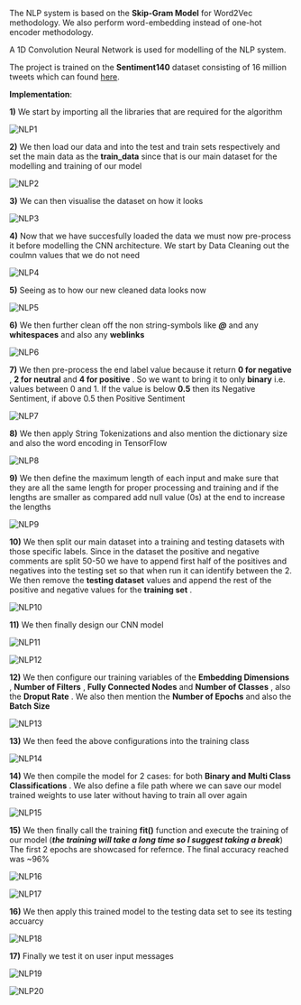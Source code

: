 The NLP system is based on the **Skip-Gram Model** for Word2Vec methodology. We also perform word-embedding instead of one-hot encoder methodology.

A 1D Convolution Neural Network is used for modelling of the NLP system.

The project is trained on the **Sentiment140** dataset consisting of 16 million tweets which can found [here](http://help.sentiment140.com/for-students).

**Implementation**:

**1)** We start by importing all the libraries that are required for the algorithm

![NLP1](https://user-images.githubusercontent.com/34100245/82439466-5a6d6480-9ab8-11ea-9561-8be4a4a4c7ac.PNG)

**2)** We then load our data and into the test and train sets respectively and set the main data as the **train_data** since that is our main dataset for the modelling and training of our model


![NLP2](https://user-images.githubusercontent.com/34100245/82440054-5726a880-9ab9-11ea-9be4-c52d1b887326.PNG)

**3)** We can then visualise the dataset on how it looks

![NLP3](https://user-images.githubusercontent.com/34100245/82440482-02376200-9aba-11ea-8e72-6fd5e04302e6.PNG)

**4)** Now that we have succesfully loaded the data we must now pre-process it before modelling the CNN architecture. We start by Data Cleaning out the coulmn values that we do not need

![NLP4](https://user-images.githubusercontent.com/34100245/82440843-9b667880-9aba-11ea-951b-fda57bd9da73.PNG)

**5)** Seeing as to how our new cleaned data looks now

![NLP5](https://user-images.githubusercontent.com/34100245/82441820-2300b700-9abc-11ea-92a6-82be86085bd0.PNG)

**6)** We then further clean off the non string-symbols like ***@*** and any **whitespaces** and also any **weblinks**

![NLP6](https://user-images.githubusercontent.com/34100245/82443179-ade2b100-9abe-11ea-8fad-e8de52d06a1f.PNG)

**7)** We then pre-process the end label value because it return **0 for negative** , **2 for neutral** and **4 for positive** . So we want to bring it to only **binary** i.e. values between 0 and 1. If the value is below **0.5** then its Negative Sentiment, if above 0.5 then Positive Sentiment

![NLP7](https://user-images.githubusercontent.com/34100245/82444291-a02e2b00-9ac0-11ea-9479-0d9d1de09768.PNG)

**8)** We then apply String Tokenizations and also mention the dictionary size and also the word encoding in TensorFlow

![NLP8](https://user-images.githubusercontent.com/34100245/82445626-c785f780-9ac2-11ea-9810-479cd5a15421.PNG)

**9)** We then define the maximum length of each input and make sure that they are all the same length for proper processing and training and if the lengths are smaller as compared add null value (0s) at the end to increase the lengths

![NLP9](https://user-images.githubusercontent.com/34100245/82449709-45e59800-9ac9-11ea-9070-37e114298daa.PNG)

**10)** We then split our main dataset into a training and testing datasets with those specific labels. Since in the dataset the positive and negative comments are split 50-50 we have to append first half of the positives and negatives into the testing set so that when run it can identify between the 2. We then remove the **testing dataset** values and append the rest of the positive and negative values for the **training set** .

![NLP10](https://user-images.githubusercontent.com/34100245/82452812-6152a200-9acd-11ea-8da2-07f3a9fc7308.PNG)

**11)** We then finally design our CNN model

![NLP11](https://user-images.githubusercontent.com/34100245/82457629-471bc280-9ad3-11ea-8799-74b5e4ad33d2.PNG)

![NLP12](https://user-images.githubusercontent.com/34100245/82457702-5bf85600-9ad3-11ea-90c3-5643689d32fb.PNG)

**12)** We then configure our training variables of the **Embedding Dimensions** , **Number of Filters** , **Fully Connected Nodes** and 
**Number of Classes** ,  also the **Droput Rate** . We also then mention the **Number of Epochs** and also the **Batch Size**

![NLP13](https://user-images.githubusercontent.com/34100245/82459042-12106f80-9ad5-11ea-9625-9ca4582138f3.PNG)

**13)** We then feed the above configurations into the training class

![NLP14](https://user-images.githubusercontent.com/34100245/82460227-8bf52880-9ad6-11ea-8dc8-f22cf153370e.PNG)

**14)** We then compile the model for 2 cases: for both **Binary and Multi Class Classifications** . We also define a file path where we can save our model trained weights to use later without having to train all over again

![NLP15](https://user-images.githubusercontent.com/34100245/82460674-16d62300-9ad7-11ea-93e2-8893d67a054d.PNG)

**15)** We then finally call the training **fit()** function and execute the training of our model (***the training will take a long time so I suggest taking a break***) The first 2 epochs are showcased for refernce. The final accuracy reached was ~96%

![NLP16](https://user-images.githubusercontent.com/34100245/82461138-b398c080-9ad7-11ea-920f-5a8a125a83bf.PNG)

![NLP17](https://user-images.githubusercontent.com/34100245/82461175-bf848280-9ad7-11ea-9563-c2cdc60ff7b5.PNG)

**16)** We then apply this trained model to the testing data set to see its testing accuarcy 

![NLP18](https://user-images.githubusercontent.com/34100245/82462533-5271ec80-9ad9-11ea-82e5-2f7a6e51fb77.PNG)

**17)** Finally we test it on user input messages

![NLP19](https://user-images.githubusercontent.com/34100245/82463312-4dfa0380-9ada-11ea-8c06-2653096f2529.PNG)

![NLP20](https://user-images.githubusercontent.com/34100245/82463351-5b16f280-9ada-11ea-9d1c-295f95fe62c6.PNG)








